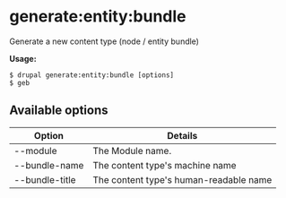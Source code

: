 # generate:entity:bundle
Generate a new content type (node / entity bundle)

**Usage:**
```
$ drupal generate:entity:bundle [options] 
$ geb  
```

## Available options
Option | Details
-------|-------------
--module | The Module name.
--bundle-name | The content type's machine name
--bundle-title | The content type's human-readable name

